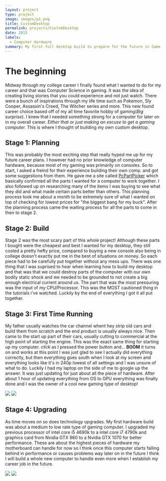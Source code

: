 ```yaml
---
layout: project
type: project
image: images/p1.png
title: CustomDesktop
permalink: projects/CustomDesktop
date: 2015
labels:
  - Computer Hardware
summary: My first full desktop build to prepare for the future in Game Development and PC gaming.
---
```

# The beginning
Midway through my college career I finally found what I wanted to do for my career and that was Computer Science in gaming. It was the idea of creating living stories that you could experience and not just watch. There were a bunch of inspirations through my life time such as Pokemon, Sly Cooper, Assassin's Creed, The Witcher series and more. This new found career choice based off of my all time favorite hobby of gaming(*Big surprise*). I knew that I needed something strong for a computer for later on in my overall career. *Either that or just making an excuse to get a gaming computer.* This is where I thought of building my own custom desktop.
     
## Stage 1: Planning
This was probably the most exciting step that really hyped me up for my future career plans. I however had no prior knowledge of computer hardware, because most of my gaming was primarily on consoles. So to start, I asked a freind for their experience building their own comp. and got some suggestions from them. He gave me a site called [PcPartPicker](https://pcpartpicker.com/) which basically confirmed all the parts I wanted for a computer to work together. I also followed up on researching many of the items I was buying to see what they did and what made certain parts better than others. This planning process took me about a month to be extremely sure of what I wanted on top of checking for lowest prices for "the biggest bang for my buck". After the planning process came the waiting process for all the parts to come in then to stage 2.
     
## Stage 2: Build
Stage 2 was the most scary part of this whole project! Although these parts I bought were the cheapest and best I wanted for my desktop, they still costed a pretty hefty price, compared to buying a new console also being in college doesn't exactly put me in the best of situations on money. So each piece had to be carefully put together without any mess ups. There was one thing that I was suprised to hear when learning how to build my desktop and that was that we could destroy parts of the computer with our own bodily static shock and we needed to be grounded to not create a big enough electrical current around us. The part that was the most pressuring was the input of my CPU/Processor. This was the MOST cautioned thing in the tutorials i've watched. Luckily by the end of everything I got it all put together. 
     
## Stage 3: First Time Running
My father usually watches the car channel whent hey strip old cars and build them from scratch and the end product is usually always nice. Then came to the start up part of their cars, usually cutting to commercial at the high point of starting the engine. This was the exact same thing for starting up my computer. *click* as I pressed the power button and... __BOOM__ it turns on and works at this point I was just glad to see I actually did everything correctly, but then everything goes south when I look at my screen and everything looks like it's in 240p lowest of all settings and I was unsure of what to do. Luckily I had my laptop on the side of me to google up the answer. It was just updating for just about all the piece of hardware. After about 1 hour of updating everything from OS to GPU everything was finally done and I was the owner of a cool new gaming type of desktop!

<div class="ui medium rounded images">
<img class="ui medium left image" src="{{ site.baseurl }}/images/IMG_2065.JPG">
<img class="ui medium middle floated image" src="{{ site.baseurl }}/images/IMG_2066.JPG">
</div>

## Stage 4: Upgrading
As time moves on so does technology upgrades. My first hardware build was about a medium to low rate type of gaming computer. I upgraded my previous processor of intel core i5 4690k to a intel core i7 4790k and graphics card from Nvidia GTX 960 to a Nvidia GTX 1070 for better performance. These are about the highest pieces of hardware my motherboard can handle for now so I think once this computer starts falling behind in performance or causes problems way later on in the future I think I will build a whole new computer to handle even more when I establish my career job in the future. 

<div class="ui medium rounded images">
<img class="ui medium left image" src="{{ site.baseurl }}/images/Comp 01.jpg">
<img class="ui medium middle floated image" src="{{ site.baseurl }}/images/Comp 02.jpg">
</div>

     
